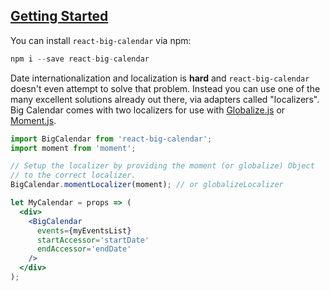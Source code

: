 ## <a id='intro' href='#intro'>Getting Started</a>

You can install `react-big-calendar` via npm:

```js
npm i --save react-big-calendar
```

Date internationalization and localization is __hard__ and `react-big-calendar` doesn't even attempt to
solve that problem. Instead you can use one of the many excellent solutions already
out there, via adapters called "localizers". Big Calendar comes with two localizers for use
with [Globalize.js](https://github.com/jquery/globalize) or [Moment.js](http://momentjs.com/).

```jsx
import BigCalendar from 'react-big-calendar';
import moment from 'moment';

// Setup the localizer by providing the moment (or globalize) Object
// to the correct localizer.
BigCalendar.momentLocalizer(moment); // or globalizeLocalizer

let MyCalendar = props => (
  <div>
    <BigCalendar
      events={myEventsList}
      startAccessor='startDate'
      endAccessor='endDate'
    />
  </div>
);
```
